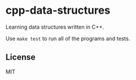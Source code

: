 cpp-data-structures
===================

Learning data structures written in C++.

Use `make test` to run all of the programs and tests.

## License
MIT
